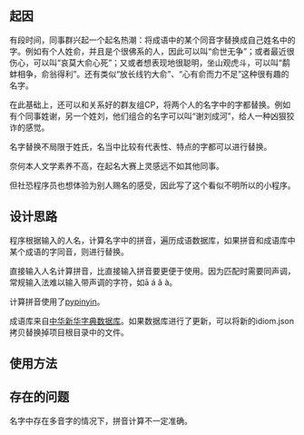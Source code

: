 ## 起因

有段时间，同事群兴起一个起名热潮：将成语中的某个同音字替换成自己姓名中的字。例如有个人姓俞，并且是个很佛系的人，因此可以叫“俞世无争”；或者最近很伤心，可以叫“哀莫大俞心死”；又或者想表现地很聪明，坐山观虎斗，可以叫“鹬蚌相争，俞翁得利”。还有类似“放长线钓大俞”、“心有俞而力不足”这种很有趣的名字。

在此基础上，还可以和关系好的群友组CP，将两个人的名字中的字都替换。例如有个同事姓谢，另一个姓刘，他们组合的名字可以叫“谢刘成河”，给人一种凶狠狡诈的感觉。

名字替换不局限于姓氏，名当中比较有代表性、特点的字都可以进行替换。

奈何本人文学素养不高，在起名大赛上灵感远不如其他同事。

但社恐程序员也想体验为别人赐名的感受，因此写了这个看似不明所以的小程序。

## 设计思路

程序根据输入的人名，计算名字中的拼音，遍历成语数据库，如果拼音和成语库中某个成语的字同音，则进行替换。

直接输入人名计算拼音，比直接输入拼音要更便于使用。因为匹配时需要同声调，常规输入法难以输入带声调的字符，如ā á ǎ à。

计算拼音使用了[pypinyin](https://github.com/mozillazg/python-pinyin)。

成语库来自[中华新华字典数据库](https://github.com/pwxcoo/chinese-xinhua)。如果数据库进行了更新，可以将新的idiom.json拷贝替换掉项目根目录中的文件。

## 使用方法



## 存在的问题

名字中存在多音字的情况下，拼音计算不一定准确。

